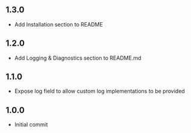 ## 1.3.0
- Add Installation section to README
## 1.2.0
- Add Logging & Diagnostics section to README.md
## 1.1.0
- Expose log field to allow custom log implementations to be provided
## 1.0.0
- Initial commit
